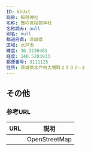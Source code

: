 ```yaml
---
ID: khUxt
総称: 稲荷神社
名称: 鷲の宮稲荷神社
名称読み: null
別名: null
都道府県: 茨城県
区域: 水戸市
緯度: 36.3230481
経度: 140.5203933
郵便番号: 3111125
住所: 茨城県水戸市大場町２５００−３
---
```


## その他

### 参考URL

| URL | 説明          |
| --- | ------------- |
|     | OpenStreetMap |
